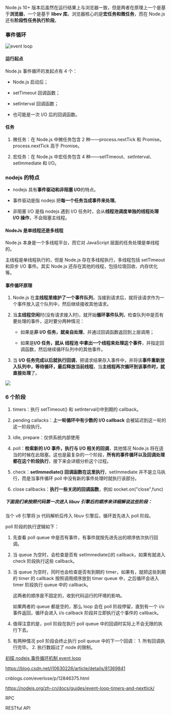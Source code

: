 Node.js 10+ 版本后虽然在运行结果上与浏览器一致，但是两者在原理上一个是基于**浏览器**，一个是基于 **libev 库**。浏览器核心的是**宏任务和微任务**，而在 Node.js 还有**阶段性任务执行阶段**。

### 事件循环

![event loop](http://cdn.bianyc.xyz/node-event-loop.png)

#### 运行起点

Node.js 事件循环的发起点有 4 个：

- Node.js 启动后；

- setTimeout 回调函数；

- setInterval 回调函数；

- 也可能是一次 I/O 后的回调函数。

#### 任务

1. 微任务：在 Node.js 中微任务包含 2 种——process.nextTick 和 Promise。process.nextTick 高于 Promise。

2. 宏任务：在 Node.js 中宏任务包含 4 种——setTimeout、setInterval、setImmediate 和 I/O。

### nodejs 的特点

- nodejs 具有**事件驱动和非阻塞 I/O**的特点。

- 事件驱动是指 nodejs 把**每一个任务当成事件来处理**。

- 非阻塞 I/O 是指 nodejs 遇到 I/O 任务时，会从**线程池调度单独的线程处理 I/O 操作**，不会阻塞主线程。

#### NodeJs 是单线程还是多线程

Node.js 本身是一个多线程平台，而它对 JavaScript 层面的任务处理是单线程的。

主线程是单线程执行的，但是 Node.js 存在多线程执行，多线程包括 setTimeout 和异步 I/O 事件。其实 Node.js 还存在其他的线程，包括垃圾回收、内存优化等。

#### 事件循环原理

1. Node.js 在**主线程里维护了一个事件队列**，当接到请求后，就将该请求作为一个事件放入这个队列中，然后继续接收其他请求。

2. 当**主线程空闲**时(没有请求接入时)，就开始**循环事件队列**，检查队列中是否有要处理的事件，这时要分两种情况：

   - 如果是**非 I/O 任务，就亲自处理**，并通过回调函数返回到上层调用；

   - 如果是**I/O 任务，就从 线程池 中拿出一个线程来处理这个事件**，并指定回调函数，然后继续循环队列中的其他事件。

3. 当 **I/O 任务完成以后就执行回调**，把请求结果存入事件中，并将该**事件重新放入队列中，等待循环，最后释放当前线程**，当**主线程再次循环到该事件时，就直接处理**了。

![](http://cdn.bianyc.xyz/node-event-loop2.png)

### 6 个阶段

1. timers：执行 setTimeout() 和 setInterval()中到期的 callback。
2. pending callacks：**上一轮循环中有少数的 I/O callback** 会被延迟到这一轮的这一阶段执行。

3. idle, prepare：仅供系统内部使用
4. poll：**检索新的 I/O 事件，执行与 I/O 相关的回调**，其他情况 Node.js 将在适当的时候在此阻塞。这也是最复杂的一个阶段，**所有的事件循环以及回调处理都在这个阶段执行**，接下来会详细分析这个过程。

5. check：**setImmediate() 回调函数在这里执行**，setImmediate 并不是立马执行，而是当事件循环 poll 中没有新的事件处理时就执行该部分。

6. close callbacks：**执行一些关闭的回调函数**，例如 socket.on("close",func)

##### 下面我们来按照代码第一次进入 libuv 引擎后的顺序来详细解说这些阶段：

当个 v8 引擎将 js 代码解析后传入 libuv 引擎后，循环首先进入 poll 阶段。

poll 阶段的执行逻辑如下：

1. 先查看 poll queue 中是否有事件，有事件就按先进先出的顺序依次执行回调。

2. 当 queue 为空时，会检查是否有 setImmediate()的 callback，如果有就进入 check 阶段执行这些 callback。

3. 当 queue 为空时，同时也会检查是否有到期的 timer，如果有，就把这些到期的 timer 的 callback 按照调用顺序放到 timer queue 中，之后循环会进入 timer 阶段执行 queue 中的 callback。

   这两者的顺序是不固定的，收到代码运行的环境的影响。

   如果两者的 queue 都是空的，那么 loop 会在 poll 阶段停留，直到有一个 i/o 事件返回，循环会进入 i/o callback 阶段并立即执行这个事件的 callback。

4. 值得注意的是，poll 阶段在执行 poll queue 中的回调时实际上不会无限的执行下去。

5. 有两种情况 poll 阶段会终止执行 poll queue 中的下一个回调： 1. 所有回调执行完毕。 2. 执行数超过了 node 的限制。

[初探 nodejs 事件循环机制 event loop](https://www.cnblogs.com/zifayin/p/11419808.html)

https://blog.csdn.net/i10630226/article/details/81369841

cnblogs.com/everlose/p/12846375.html

https://nodejs.org/zh-cn/docs/guides/event-loop-timers-and-nexttick/

RPC

RESTful API
